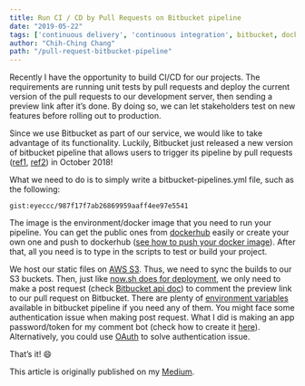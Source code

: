 ```yaml
---
title: Run CI / CD by Pull Requests on Bitbucket pipeline
date: "2019-05-22"
tags: ['continuous delivery', 'continuous integration', bitbucket, docker]
author: "Chih-Ching Chang"
path: "/pull-request-bitbucket-pipeline"
---
```


Recently I have the opportunity to build CI/CD for our projects. The requirements are running unit tests by pull requests and deploy the current version of the pull requests to our development server, then sending a preview link after it’s done. By doing so, we can let stakeholders test on new features before rolling out to production.

Since we use Bitbucket as part of our service, we would like to take advantage of its functionality. Luckily, Bitbucket just released a new version of bitbucket pipeline that allows users to trigger its pipeline by pull requests ([ref1](https://confluence.atlassian.com/bitbucket/configure-bitbucket-pipelines-yml-792298910.html#Configurebitbucket-pipelines.yml-ci_pull-requests), [ref2](https://community.atlassian.com/t5/Bitbucket-questions/Can-I-trigger-Bitbucket-pipeline-with-pull-request/qaq-p/226236)) in October 2018!

What we need to do is to simply write a bitbucket-pipelines.yml file, such as the following:

`gist:eyeccc/987f17f7ab26869959aaff4ee97e5541`

The image is the environment/docker image that you need to run your pipeline. 
You can get the public ones from [dockerhub](https://hub.docker.com/_/node) easily or create your own 
one and push to dockerhub ([see how to push your docker image](https://ropenscilabs.github.io/r-docker-tutorial/04-Dockerhub.html)). 
After that, all you need is to type in the scripts to test or build your project.

We host our static files on [AWS S3](https://aws.amazon.com/premiumsupport/knowledge-center/cloudfront-https-requests-s3/). Thus, we need to sync the builds to our S3 buckets. 
Then, just like [now.sh does for deployment](https://github.com/apps/now), 
we only need to make a post request (check [Bitbucket api doc](https://developer.atlassian.com/bitbucket/api/2/reference/resource/repositories/%7Busername%7D/%7Brepo_slug%7D/pullrequests/%7Bpull_request_id%7D/comments)) 
to comment the preview link to our pull request on Bitbucket. 
There are plenty of [environment variables](https://confluence.atlassian.com/bitbucket/variables-in-pipelines-794502608.html) available in bitbucket pipeline if you need any of them. You might face some authentication issue when making post request. 
What I did is making an app password/token for my comment bot (check how to create it [here](https://confluence.atlassian.com/bitbucket/app-passwords-828781300.html)). 
Alternatively, you could use [OAuth](https://confluence.atlassian.com/bitbucket/oauth-on-bitbucket-cloud-238027431.html) to solve authentication issue.

That’s it! 😄

This article is originally published on my [Medium](https://medium.com/@eyeccc/run-ci-cd-by-pull-requests-on-bitbucket-pipeline-28017ee7345a).